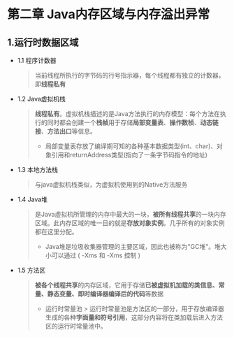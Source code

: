 # 第二章 Java内存区域与内存溢出异常

## 1.运行时数据区域

* 1.1 程序计数器
    > 当前线程所执行的字节码的行号指示器，每个线程都有独立的计数器，即**线程私有**
* 1.2 Java虚拟机栈
    > **线程私有**。虚拟机栈描述的是Java方法执行的内存模型：每个方法在执行的同时都会创建一个**栈帧**用于存储**局部变量表**、**操作数桢**、**动态链接**、**方法出口**等信息。
    > * 局部变量表存放了编译期可知的各种基本数据类型(int、char)、对象引用和returnAddress类型(指向了一条字节码指令的地址)
* 1.3 本地方法栈
    > 与java虚拟机栈类似，为虚拟机使用到的Native方法服务
* 1.4 Java堆
    > 是Java虚拟机所管理的内存中最大的一块，**被所有线程共享**的一块内存区域。此内存区域的唯一目的就是**存放对象实例**。几乎所有的对象实例都在这里分配。
    > * Java堆是垃圾收集器管理的主要区域，因此也被称为"GC堆"。堆大小可以通过 ( -Xms 和 -Xms 控制 )
* 1.5 方法区
    > **被各个线程共享**的内存区域，它用于存储**已被虚拟机加载的类信息、常量、静态变量、即时编译器编译后的代码**等数据
    > * 运行时常量池
        > 运行时常量池是方法区的一部分，用于存放编译器生成的各种**字面量和符号引用**，这部分内容将在类加载后进入方法区的运行时常量池中。
    
